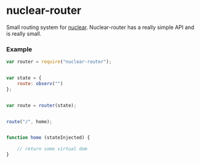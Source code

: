 # nuclear-router

Small routing system for [nuclear](https://github.com/foundersandcoders/nuclear).
Nuclear-router has a really simple API and is really small.

### Example

```js
var router = require("nuclear-router");


var state = {
	route: observ("")
};


var route = router(state);


route("/", home);


function home (stateInjected) {
	
	// return some virtual dom
}
```
